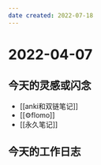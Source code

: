 ```yaml
---
date created: 2022-07-18
---
```


# 2022-04-07

## 今天的灵感或闪念

- [[anki和双链笔记]]
- [[⚙flomo]]
- [[永久笔记]]

## 今天的工作日志
